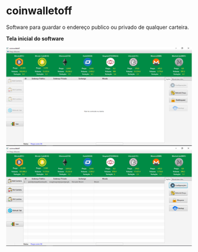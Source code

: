 # coinwalletoff
Software para guardar o endereço publico ou privado de qualquer carteira.

<b> Tela inicial do software</b>
<br>


<div align="center">
    <img src="/screenshots/walletimg1.png">
</div>

<div align="center">
    <img src="/screenshots/walletimg2.png">
</div>
